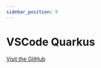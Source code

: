 ```yaml
---
sidebar_position: 9
---
```


# VSCode Quarkus

[Visit the GitHub](https://github.com/redhat-developer/vscode-quarkus)